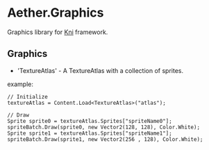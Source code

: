 # Aether.Graphics
Graphics library for [Kni](https://github.com/kniengine/kni) framework.

## Graphics

* 'TextureAtlas' - A TextureAtlas with a collection of sprites.

example:

    // Initialize
    textureAtlas = Content.Load<TextureAtlas>("atlas");

    // Draw
    Sprite sprite0 = textureAtlas.Sprites["spriteName0"];
    spriteBatch.Draw(sprite0, new Vector2(128, 128), Color.White);
    Sprite sprite1 = textureAtlas.Sprites["spriteName1"];
    spriteBatch.Draw(sprite1, new Vector2(256 , 128), Color.White);
